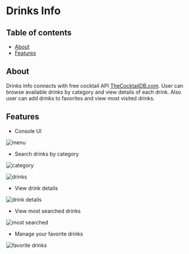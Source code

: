 ﻿# Drinks Info

## Table of contents
- [About](#about)
- [Features](#features)

## About
Drinks Info connects with free cocktail API [TheCocktailDB.com](https://www.thecocktaildb.com).
User can browse available drinks by category and view details of each drink.
Also user can add drinks to favorites and view most visited drinks.

## Features
- Console UI

![menu](/screenshots/1.PNG)

- Search drinks by category

![category](/screenshots/2.PNG)

![drinks](/screenshots/3.PNG)

- View drink details

![drink details](/screenshots/4.PNG)

- View most searched drinks

![most searched](/screenshots/5.PNG)

- Manage your favorite drinks

![favorite drinks](/screenshots/6.PNG)